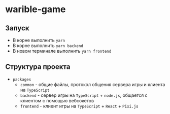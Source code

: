 # warible-game

## Запуск

- В корне выполнить `yarn`
- В корне выполнить `yarn backend`
- В новом терминале выполнить `yarn frontend`

## Структура проекта

- `packages`
  - `common` - общие файлы, протокол общения сервера игры и клиента на `TypeScript`
  - `backend` - сервер игры на `TypeScript` + `node.js`, общается с клиентом с помощью вебсокетов
  - `frontend` - клиент игры на `TypeScript` + `React` + `Pixi.js`
